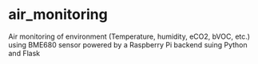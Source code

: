 # air_monitoring
Air monitoring of environment (Temperature, humidity, eCO2, bVOC, etc.) using BME680 sensor powered by a Raspberry Pi backend suing Python and Flask
